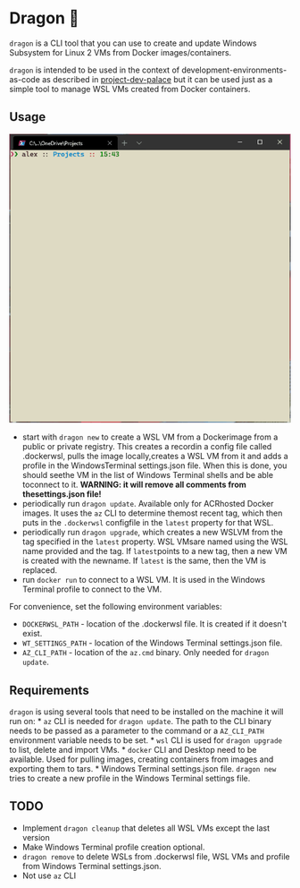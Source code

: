 # Dragon 🐉

`dragon` is a CLI tool that you can use to create and update Windows Subsystem for Linux 2 VMs from Docker images/containers.

`dragon` is intended to be used in the context of development-environments-as-code as described in [project-dev-palace](https://github.com/alexchiri/project-dev-palace) but it can be used just as a simple tool to manage WSL VMs created from Docker containers.

## Usage

![](assets/dragon_new.gif)

* start with `dragon new` to create a WSL VM from a Dockerimage from a public or private registry. This creates a recordin a config file called .dockerwsl, pulls the image locally,creates a WSL VM from it and adds a profile in the WindowsTerminal settings.json file. When this is done, you should seethe VM in the list of Windows Terminal shells and be able toconnect to it. **WARNING: it will remove all comments from thesettings.json file!**
* periodically run `dragon update`. Available only for ACRhosted Docker images. It uses the `az` CLI to determine themost recent tag, which then puts in the `.dockerwsl` configfile in the `latest` property for that WSL.
* periodically run `dragon upgrade`, which creates a new WSLVM from the tag specified in the `latest` property. WSL VMsare named using the WSL name provided and the tag. If `latest`points to a new tag, then a new VM is created with the newname. If `latest` is the same, then the VM is replaced.
* run `docker run` to connect to a WSL VM. It is used in the Windows Terminal profile to connect to the VM.

For convenience, set the following environment variables:
* `DOCKERWSL_PATH` - location of the .dockerwsl file. It is created if it doesn't exist.
* `WT_SETTINGS_PATH` - location of the Windows Terminal settings.json file.
* `AZ_CLI_PATH` - location of the `az.cmd` binary. Only needed for `dragon update`.

## Requirements

`dragon` is using several tools that need to be installed on the machine it will run on:
    * `az` CLI is needed for `dragon update`. The path to the CLI binary needs to be passed as a parameter to the command or a `AZ_CLI_PATH` environment variable needs to be set.
    * `wsl` CLI is used for `dragon upgrade` to list, delete and import VMs.
    * `docker` CLI and Desktop need to be available. Used for pulling images, creating containers from images and exporting them to tars.
    * Windows Terminal settings.json file. `dragon new` tries to create a new profile in the Windows Terminal settings file.

## TODO
* Implement `dragon cleanup` that deletes all WSL VMs except the last version
* Make Windows Terminal profile creation optional.
* `dragon remove` to delete WSLs from .dockerwsl file, WSL VMs and profile from Windows Terminal settings.json.
* Not use `az` CLI